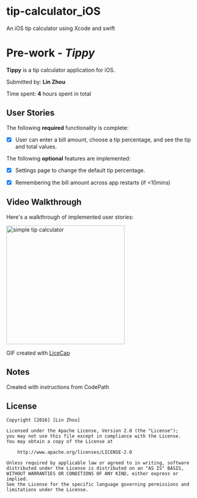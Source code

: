 # tip-calculator_iOS
An iOS tip calculator using Xcode and swift

# Pre-work - *Tippy*

**Tippy** is a tip calculator application for iOS.

Submitted by: **Lin Zhou**

Time spent: **4** hours spent in total

## User Stories

The following **required** functionality is complete:
* [X] User can enter a bill amount, choose a tip percentage, and see the tip and total values.

The following **optional** features are implemented:
* [X] Settings page to change the default tip percentage.
* [X] Remembering the bill amount across app restarts (if <10mins)


## Video Walkthrough 

Here's a walkthrough of implemented user stories:

<img src='http://imgur.com/a/wjKOY' title='simple tip calculator' width='310' alt='simple tip calculator' />

GIF created with [LiceCap](http://www.cockos.com/licecap/)

## Notes

Created with instructions from CodePath

## License

    Copyright [2016] [Lin Zhou]

    Licensed under the Apache License, Version 2.0 (the "License");
    you may not use this file except in compliance with the License.
    You may obtain a copy of the License at

        http://www.apache.org/licenses/LICENSE-2.0

    Unless required by applicable law or agreed to in writing, software
    distributed under the License is distributed on an "AS IS" BASIS,
    WITHOUT WARRANTIES OR CONDITIONS OF ANY KIND, either express or implied.
    See the License for the specific language governing permissions and
    limitations under the License.
